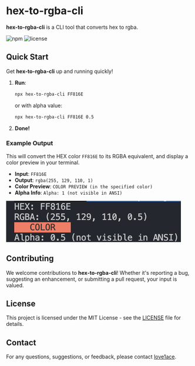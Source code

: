 # hex-to-rgba-cli

**hex-to-rgba-cli** is a CLI tool that converts hex to rgba.

![npm](https://img.shields.io/npm/v/hex-to-rgba-cli)
![license](https://img.shields.io/npm/l/hex-to-rgba-cli)

## Quick Start

Get **hex-to-rgba-cli** up and running quickly!

1. **Run**:
    ```bash
    npx hex-to-rgba-cli FF816E
    ```
    or with alpha value:
    ```bash
    npx hex-to-rgba-cli FF816E 0.5
    ```
2. **Done!**

### Example Output

This will convert the HEX color `FF816E` to its RGBA equivalent, and display a color preview in your terminal.

- **Input**: `FF816E`
- **Output**: `rgba(255, 129, 110, 1)`
- **Color Preview**: `COLOR PREVIEW (in the specified color)`
- **Alpha Info**: `Alpha: 1 (not visible in ANSI)`

![img](img.png)

## Contributing

We welcome contributions to **hex-to-rgba-cli**! Whether it's reporting a bug, suggesting an enhancement, or submitting a pull request, your input is valued.

## License

This project is licensed under the MIT License - see the [LICENSE](LICENSE) file for details.

## Contact

For any questions, suggestions, or feedback, please contact [love1ace](mailto:lovelacedud@gmail.com).
